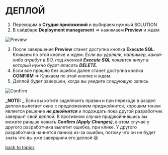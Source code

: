 # ДЕПЛОЙ

1. Переходим в **Студия приложений** и выбираем нужный SOLUTION
2. В сайдбаре **Deployment management** => нажимаем **Preview** и ждем

![Preview](https://github.com/CrappyCodeMaker/ECCENTEX-KNOWLEGE/blob/main/Content/2%20Deploy/IMG/1.png?raw=true)

3. После завершения **Preview** станет доступна кнопка **Execute SQL**. Кликаем по этой кнопке и ждем. _Если вы удаляли, например, какой-либо атрибут в БО, под кнопкой **Execute SQL** появится инпут в который нужно будет вписать **DELETE**._
4. Если все прошло без ошибок далее станет доступна кнопка **CONFIRM** => Кликаем по этой кнопке и ждем.
5. Деплой будет завершен, когда вы увидите следующую запись

![Confirm](https://github.com/CrappyCodeMaker/ECCENTEX-KNOWLEGE/blob/main/Content/2%20Deploy/IMG/2.png?raw=true)

**_NOTE: _**
Если вы хотите задеплоить правки и при переходе в раздел деплоя вылетает окно с предложением приджойнится, хорошим тоном является решение **_не джойнится_** и подождать пока другой разработчик завершит свой деплой. В противном случае приджойнившись вы можете раньше нажать **Confirm _(Apply Changes)_**, в этом случае у другого разработчика вылетит ошибка, при клике. У другого разработчика начнется паника из-за ошибки, потому что он не будет знать что вы уже завершили его деплой 😃


[back to topics](https://github.com/CrappyCodeMaker/ECCENTEX-KNOWLEGE/blob/main/Content/0%20Topics/README.md)